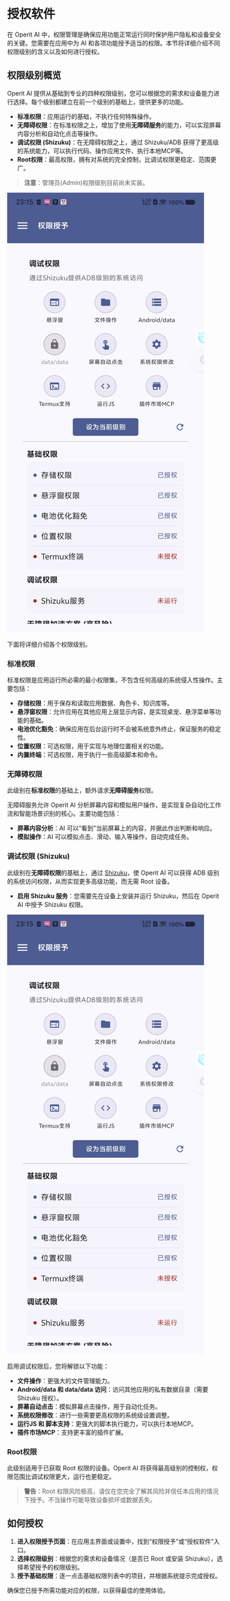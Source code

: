 # 授权软件

在 Operit AI 中，权限管理是确保应用功能正常运行同时保护用户隐私和设备安全的关键。您需要在应用中为 AI 和各项功能授予适当的权限。本节将详细介绍不同权限级别的含义以及如何进行授权。

## 权限级别概览

Operit AI 提供从基础到专业的四种权限级别，您可以根据您的需求和设备能力进行选择。每个级别都建立在前一个级别的基础上，提供更多的功能。

*   **标准权限**：应用运行的基础，不执行任何特殊操作。
*   **无障碍权限**：在标准权限之上，增加了使用**无障碍服务**的能力，可以实现屏幕内容分析和自动化点击等操作。
*   **调试权限 (Shizuku)**：在无障碍权限之上，通过 Shizuku/ADB 获得了更高级的系统能力，可以执行代码、操作应用文件、执行本地MCP等。
*   **Root权限**：最高权限，拥有对系统的完全控制，比调试权限更稳定、范围更广。

> **注意**：管理员(Admin)权限级别目前尚未实装。

![权限授予页面](/manuals/assets/permission/01d2b96a666ad11ff10e5cc609a4e5c0.png)

下面将详细介绍各个权限级别。

### 标准权限

标准权限是应用运行所必需的最小权限集，不包含任何高级的系统侵入性操作。主要包括：

*   **存储权限**：用于保存和读取应用数据、角色卡、知识库等。
*   **悬浮窗权限**：允许应用在其他应用上层显示内容，是实现桌宠、悬浮菜单等功能的基础。
*   **电池优化豁免**：确保应用在后台运行时不会被系统意外终止，保证服务的稳定性。
*   **位置权限**：可选权限，用于实现与地理位置相关的功能。
*   **内置终端**：可选权限，用于执行一些高级脚本和命令。

### 无障碍权限

此级别在**标准权限**的基础上，额外请求**无障碍服务**权限。

无障碍服务允许 Operit AI 分析屏幕内容和模拟用户操作，是实现复杂自动化工作流和智能场景识别的核心。主要功能包括：

*   **屏幕内容分析**：AI 可以“看到”当前屏幕上的内容，并据此作出判断和响应。
*   **模拟操作**：AI 可以模拟点击、滑动、输入等操作，自动完成任务。

### 调试权限 (Shizuku)

此级别在**无障碍权限**的基础上，通过 [Shizuku](https://shizuku.rikka.app/)，使 Operit AI 可以获得 ADB 级别的系统访问权限，从而实现更多高级功能，而无需 Root 设备。

*   **启用 Shizuku 服务**：您需要先在设备上安装并运行 Shizuku，然后在 Operit AI 中授予 Shizuku 权限。

![调试权限功能](/manuals/assets/permission/2629795022e245442e9604452aaf30ea.png)

启用调试权限后，您将解锁以下功能：
*   **文件操作**：更强大的文件管理能力。
*   **Android/data 和 data/data 访问**：访问其他应用的私有数据目录（需要 Shizuku 授权）。
*   **屏幕自动点击**：模拟屏幕点击操作，用于自动化任务。
*   **系统权限修改**：进行一些需要更高权限的系统级设置调整。
*   **运行JS 和 脚本支持**：更强大的脚本执行能力，可以执行本地MCP。
*   **插件市场MCP**：支持更丰富的插件扩展。

### Root权限

此级别适用于已获取 Root 权限的设备。Operit AI 将获得最高级别的控制权，权限范围比调试权限更大，运行也更稳定。

> **警告**：Root 权限风险极高，请仅在您完全了解其风险并信任本应用的情况下授予。不当操作可能导致设备损坏或数据丢失。

## 如何授权

1.  **进入权限授予页面**：在应用主界面或设置中，找到“权限授予”或“授权软件”入口。
2.  **选择权限级别**：根据您的需求和设备情况（是否已 Root 或安装 Shizuku），选择希望授予的权限级别。
3.  **授予基础权限**：逐一点击基础权限列表中的项目，并根据系统提示完成授权。

确保您已授予所需功能对应的权限，以获得最佳的使用体验。 